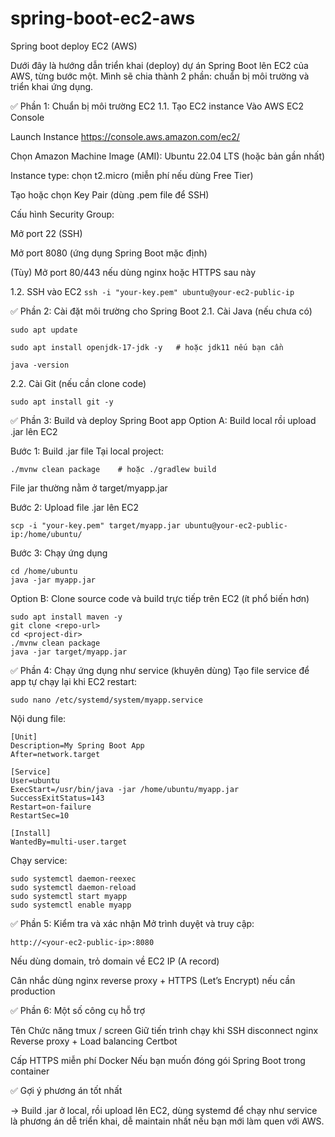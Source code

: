 # spring-boot-ec2-aws
Spring boot deploy EC2 (AWS)


Dưới đây là hướng dẫn triển khai (deploy) dự án Spring Boot lên EC2 của AWS, từng bước một. 
Mình sẽ chia thành 2 phần: chuẩn bị môi trường và triển khai ứng dụng.


✅ Phần 1: Chuẩn bị môi trường EC2
1.1. Tạo EC2 instance
Vào AWS EC2 Console

Launch Instance https://console.aws.amazon.com/ec2/

Chọn Amazon Machine Image (AMI): Ubuntu 22.04 LTS (hoặc bản gần nhất)

Instance type: chọn t2.micro (miễn phí nếu dùng Free Tier)

Tạo hoặc chọn Key Pair (dùng .pem file để SSH)

Cấu hình Security Group:

Mở port 22 (SSH)

Mở port 8080 (ứng dụng Spring Boot mặc định)

(Tùy) Mở port 80/443 nếu dùng nginx hoặc HTTPS sau này

1.2. SSH vào EC2
```ssh -i "your-key.pem" ubuntu@your-ec2-public-ip```

✅ Phần 2: Cài đặt môi trường cho Spring Boot
2.1. Cài Java (nếu chưa có)

```sudo apt update```

```sudo apt install openjdk-17-jdk -y   # hoặc jdk11 nếu bạn cần```

```java -version```

2.2. Cài Git (nếu cần clone code)

```sudo apt install git -y```

✅ Phần 3: Build và deploy Spring Boot app
Option A: Build local rồi upload .jar lên EC2

Bước 1: Build .jar file
Tại local project:

```./mvnw clean package    # hoặc ./gradlew build```

File jar thường nằm ở target/myapp.jar

Bước 2: Upload file .jar lên EC2

```scp -i "your-key.pem" target/myapp.jar ubuntu@your-ec2-public-ip:/home/ubuntu/```

Bước 3: Chạy ứng dụng
```
cd /home/ubuntu
java -jar myapp.jar
```
Option B: Clone source code và build trực tiếp trên EC2 (ít phổ biến hơn)
```
sudo apt install maven -y
git clone <repo-url>
cd <project-dir>
./mvnw clean package
java -jar target/myapp.jar
```

✅ Phần 4: Chạy ứng dụng như service (khuyên dùng)
Tạo file service để app tự chạy lại khi EC2 restart:

```
sudo nano /etc/systemd/system/myapp.service
```
Nội dung file:

```
[Unit]
Description=My Spring Boot App
After=network.target

[Service]
User=ubuntu
ExecStart=/usr/bin/java -jar /home/ubuntu/myapp.jar
SuccessExitStatus=143
Restart=on-failure
RestartSec=10

[Install]
WantedBy=multi-user.target
```

Chạy service:

```
sudo systemctl daemon-reexec
sudo systemctl daemon-reload
sudo systemctl start myapp
sudo systemctl enable myapp
```

✅ Phần 5: Kiểm tra và xác nhận
Mở trình duyệt và truy cập: 
```
http://<your-ec2-public-ip>:8080
```

Nếu dùng domain, trỏ domain về EC2 IP (A record)

Cân nhắc dùng nginx reverse proxy + HTTPS (Let’s Encrypt) nếu cần production

✅ Phần 6: Một số công cụ hỗ trợ

Tên	Chức năng
tmux / screen	Giữ tiến trình chạy khi SSH disconnect
nginx	Reverse proxy + Load balancing
Certbot	

Cấp HTTPS miễn phí
Docker	Nếu bạn muốn đóng gói Spring Boot trong container

✅ Gợi ý phương án tốt nhất

→ Build .jar ở local, rồi upload lên EC2, dùng systemd để chạy như service là phương án dễ triển khai, dễ maintain nhất nếu bạn mới làm quen với AWS.
